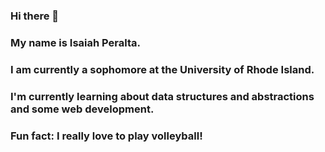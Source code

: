 ### Hi there 👋

### My name is Isaiah Peralta. 
### I am currently a sophomore at the University of Rhode Island. 
### I'm currently learning about data structures and abstractions and some web development. 
### Fun fact: I really love to play volleyball!

<!--
**iperalta7/iperalta7** is a ✨ _special_ ✨ repository because its `README.md` (this file) appears on your GitHub profile.

Here are some ideas to get you started:

- 🔭 I’m currently working on ...
- 🌱 I’m currently learning ...
- 👯 I’m looking to collaborate on ...
- 🤔 I’m looking for help with ...
- 💬 Ask me about ...
- 📫 How to reach me: ...
- 😄 Pronouns: ...
- ⚡ Fun fact: ...
-->
